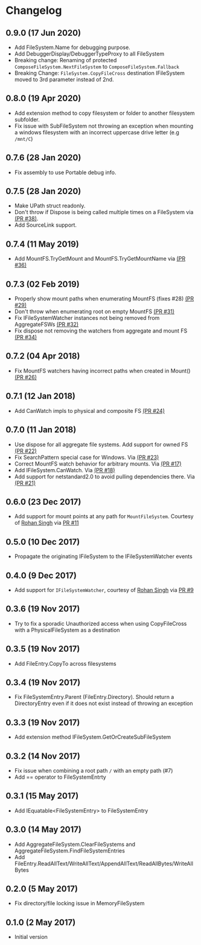 # Changelog

## 0.9.0 (17 Jun 2020)
- Add FileSystem.Name for debugging purpose.
- Add DebuggerDisplay/DebuggerTypeProxy to all FileSystem
- Breaking change: Renaming of protected `ComposeFileSystem.NextFileSystem` to `ComposeFileSystem.Fallback`
- Breaking Change: `FileSystem.CopyFileCross` destination IFileSystem moved to 3rd parameter instead of 2nd.

## 0.8.0 (19 Apr 2020)
- Add extension method to copy filesystem or folder to another filesystem subfolder.
- Fix issue with SubFileSystem not throwing an exception when mounting a windows filesystem with an incorrect uppercase drive letter (e.g `/mnt/C`)

## 0.7.6 (28 Jan 2020)
- Fix assembly to use Portable debug info.

## 0.7.5 (28 Jan 2020)
- Make UPath struct readonly.
- Don't throw if Dispose is being called multiple times on a FileSystem via [(PR #38)](https://github.com/xoofx/zio/pull/38).
- Add SourceLink support.

## 0.7.4 (11 May 2019)
- Add MountFS.TryGetMount and MountFS.TryGetMountName via [(PR #36)](https://github.com/xoofx/zio/pull/36)

## 0.7.3 (02 Feb 2019)
- Properly show mount paths when enumerating MountFS (fixes #28) [(PR #29)](https://github.com/xoofx/zio/pull/29)
- Don't throw when enumerating root on empty MountFS [(PR #31)](https://github.com/xoofx/zio/pull/31)
- Fix IFileSystemWatcher instances not being removed from AggregateFSWs [(PR #32)](https://github.com/xoofx/zio/pull/32)
- Fix dispose not removing the watchers from aggregate and mount FS [(PR #34)](https://github.com/xoofx/zio/pull/34) 

## 0.7.2 (04 Apr 2018)
- Fix MountFS watchers having incorrect paths when created in Mount() [(PR #26)](https://github.com/xoofx/zio/pull/26)

## 0.7.1 (12 Jan 2018)
- Add CanWatch impls to physical and composite FS [(PR #24)](https://github.com/xoofx/zio/pull/24)

## 0.7.0 (11 Jan 2018)
- Use dispose for all aggregate file systems. Add support for owned FS [(PR #22)](https://github.com/xoofx/zio/pull/22)
- Fix SearchPattern special case for Windows. Via [(PR #23)](https://github.com/xoofx/zio/pull/23)
- Correct MountFS watch behavior for arbitrary mounts. Via [(PR #17)](https://github.com/xoofx/zio/pull/17)
- Add IFileSystem.CanWatch. Via [(PR #18)](https://github.com/xoofx/zio/pull/18)
- Add support for netstandard2.0 to avoid pulling dependencies there. Via [(PR #21)](https://github.com/xoofx/zio/pull/21)

## 0.6.0 (23 Dec 2017)
- Add support for mount points at any path for `MountFileSystem`. Courtesy of [Rohan Singh](https://github.com/Rohansi) via [PR #11](https://github.com/xoofx/zio/pull/11)

## 0.5.0 (10 Dec 2017)
- Propagate the originating IFileSystem to the IFileSystemWatcher events

## 0.4.0 (9 Dec 2017)
- Add support for `IFileSystemWatcher`, courtesy of [Rohan Singh](https://github.com/Rohansi) via [PR #9](https://github.com/xoofx/zio/pull/9)

## 0.3.6 (19 Nov 2017)
- Try to fix a sporadic Unauthorized access when using CopyFileCross with a PhysicalFileSystem as a destination

## 0.3.5 (19 Nov 2017)
- Add FileEntry.CopyTo across filesystems

## 0.3.4 (19 Nov 2017)
- Fix FileSystemEntry.Parent (FileEntry.Directory). Should return a DirectoryEntry even if it does not exist instead of throwing an exception

## 0.3.3 (19 Nov 2017)
- Add extension method IFileSystem.GetOrCreateSubFileSystem

## 0.3.2 (14 Nov 2017)
- Fix issue when combining a root path `/` with an empty path (#7)
- Add == operator to FileSystemEntrty

## 0.3.1 (15 May 2017)
- Add IEquatable&lt;FileSystemEntry&gt; to FileSystemEntry

## 0.3.0 (14 May 2017)
- Add AggregateFileSystem.ClearFileSystems and AggregateFileSystem.FindFileSystemEntries
- Add FileEntry.ReadAllText/WriteAllText/AppendAllText/ReadAllBytes/WriteAllBytes 

## 0.2.0 (5 May 2017)
- Fix directory/file locking issue in MemoryFileSystem

## 0.1.0 (2 May 2017)

- Initial version